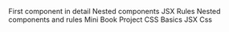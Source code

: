 First component in detail
Nested components
JSX Rules
Nested components and rules
Mini Book Project
CSS Basics
JSX Css
